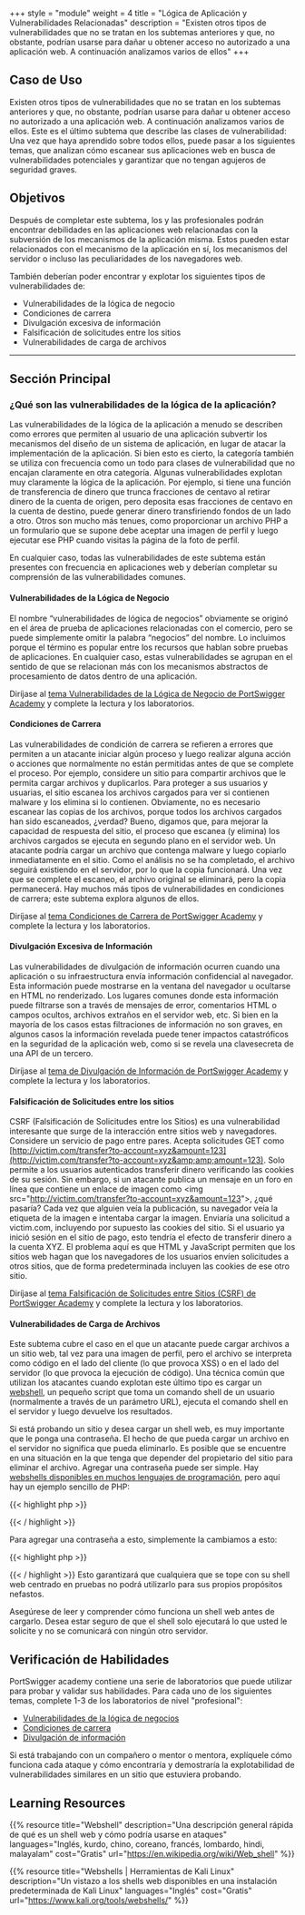+++
style = "module"
weight = 4
title = "Lógica de Aplicación y Vulnerabilidades Relacionadas"
description = "Existen otros tipos de vulnerabilidades que no se tratan en los subtemas anteriores y que, no obstante, podrían usarse para dañar u obtener acceso no autorizado a una aplicación web. A continuación analizamos varios de ellos"
+++

## Caso de Uso

Existen otros tipos de vulnerabilidades que no se tratan en los subtemas anteriores y que, no obstante, podrían usarse para dañar u obtener acceso no autorizado a una aplicación web. A continuación analizamos varios de ellos. Este es el último subtema que describe las clases de vulnerabilidad: Una vez que haya aprendido sobre todos ellos, puede pasar a los siguientes temas, que analizan cómo escanear sus aplicaciones web en busca de vulnerabilidades potenciales y garantizar que no tengan agujeros de seguridad graves.

## Objetivos

Después de completar este subtema, los y las profesionales podrán encontrar debilidades en las aplicaciones web relacionadas con la subversión de los mecanismos de la aplicación misma. Estos pueden estar relacionados con el mecanismo de la aplicación en sí, los mecanismos del servidor o incluso las peculiaridades de los navegadores web.

También deberían poder encontrar y explotar los siguientes tipos de vulnerabilidades de:

- Vulnerabilidades de la lógica de negocio
- Condiciones de carrera
- Divulgación excesiva de información
- Falsificación de solicitudes entre los sitios
- Vulnerabilidades de carga de archivos

---
## Sección Principal
### ¿Qué son las vulnerabilidades de la lógica de la aplicación?

Las vulnerabilidades de la lógica de la aplicación a menudo se describen como errores que permiten al usuario de una aplicación subvertir los mecanismos del diseño de un sistema de aplicación, en lugar de atacar la implementación de la aplicación. Si bien esto es cierto, la categoría también se utiliza con frecuencia como un todo para clases de vulnerabilidad que no encajan claramente en otra categoría. Algunas vulnerabilidades explotan muy claramente la lógica de la aplicación. Por ejemplo, si tiene una función de transferencia de dinero que trunca fracciones de centavo al retirar dinero de la cuenta de origen, pero deposita esas fracciones de centavo en la cuenta de destino, puede generar dinero transfiriendo fondos de un lado a otro. Otros son mucho más tenues, como proporcionar un archivo PHP a un formulario que se supone debe aceptar una imagen de perfil y luego ejecutar ese PHP cuando visitas la página de la foto de perfil.

En cualquier caso, todas las vulnerabilidades de este subtema están presentes con frecuencia en aplicaciones web y deberían completar su comprensión de las vulnerabilidades comunes.

#### Vulnerabilidades de la Lógica de Negocio

El nombre “vulnerabilidades de lógica de negocios” obviamente se originó en el área de prueba de aplicaciones relacionadas con el comercio, pero se puede simplemente omitir la palabra “negocios” del nombre. Lo incluimos porque el término es popular entre los recursos que hablan sobre pruebas de aplicaciones. En cualquier caso, estas vulnerabilidades se agrupan en el sentido de que se relacionan más con los mecanismos abstractos de procesamiento de datos dentro de una aplicación.

Diríjase al [tema Vulnerabilidades de la Lógica de Negocio de PortSwigger Academy](https://portswigger.net/web-security/logic-flaws) y complete la lectura y los laboratorios.

#### Condiciones de Carrera

Las vulnerabilidades de condición de carrera se refieren a errores que permiten a un atacante iniciar algún proceso y luego realizar alguna acción o acciones que normalmente no están permitidas antes de que se complete el proceso. Por ejemplo, considere un sitio para compartir archivos que le permita cargar archivos y duplicarlos. Para proteger a sus usuarios y usuarias, el sitio escanea los archivos cargados para ver si contienen malware y los elimina si lo contienen. Obviamente, no es necesario escanear las copias de los archivos, porque todos los archivos cargados han sido escaneados, ¿verdad? Bueno, digamos que, para mejorar la capacidad de respuesta del sitio, el proceso que escanea (y elimina) los archivos cargados se ejecuta en segundo plano en el servidor web. Un atacante podría cargar un archivo que contenga malware y luego copiarlo inmediatamente en el sitio. Como el análisis no se ha completado, el archivo seguirá existiendo en el servidor, por lo que la copia funcionará. Una vez que se complete el escaneo, el archivo original se eliminará, pero la copia permanecerá. Hay muchos más tipos de vulnerabilidades en condiciones de carrera; este subtema explora algunos de ellos.

Diríjase al [tema Condiciones de Carrera de PortSwigger Academy](https://portswigger.net/web-security/race-conditions) y complete la lectura y los laboratorios.

#### Divulgación Excesiva de Información

Las vulnerabilidades de divulgación de información ocurren cuando una aplicación o su infraestructura envía información confidencial al navegador. Esta información puede mostrarse en la ventana del navegador u ocultarse en HTML no renderizado. Los lugares comunes donde esta información puede filtrarse son a través de mensajes de error, comentarios HTML o campos ocultos, archivos extraños en el servidor web, etc. Si bien en la mayoría de los casos estas filtraciones de información no son graves, en algunos casos la información revelada puede tener impactos catastróficos en la seguridad de la aplicación web, como si se revela una clavesecreta de una API de un tercero.

Diríjase al [tema de Divulgación de Información de PortSwigger Academy](https://portswigger.net/web-security/information-disclosure) y complete la lectura y los laboratorios.

#### Falsificación de Solicitudes entre los sitios

CSRF (Falsificación de Solicitudes entre los Sitios) es una vulnerabilidad interesante que surge de la interacción entre sitios web y navegadores. Considere un servicio de pago entre pares. Acepta solicitudes GET como [http://victim.com/transfer?to-account=xyz&amount=123](http://victim.com/transfer?to-account=xyz&amp;amp;amount=123). Solo permite a los usuarios autenticados transferir dinero verificando las cookies de su sesión. Sin embargo, si un atacante publica un mensaje en un foro en línea que contiene un enlace de imagen como &lt;img src="<http://victim.com/transfer?to-account=xyz&amount=123>"&gt;, ¿qué pasaría? Cada vez que alguien veía la publicación, su navegador veía la etiqueta de la imagen e intentaba cargar la imagen. Enviaría una solicitud a victim.com, incluyendo por supuesto las cookies del sitio. Si el usuario ya inició sesión en el sitio de pago, esto tendría el efecto de transferir dinero a la cuenta XYZ. El problema aquí es que HTML y JavaScript permiten que los sitios web hagan que los navegadores de los usuarios envíen solicitudes a otros sitios, que de forma predeterminada incluyen las cookies de ese otro sitio.

Diríjase al [tema Falsificación de Solicitudes entre Sitios (CSRF) de PortSwigger Academy](https://portswigger.net/web-security/csrf) y complete la lectura y los laboratorios.

#### Vulnerabilidades de Carga de Archivos

Este subtema cubre el caso en el que un atacante puede cargar archivos a un sitio web, tal vez para una imagen de perfil, pero el archivo se interpreta como código en el lado del cliente (lo que provoca XSS) o en el lado del servidor (lo que provoca la ejecución de código). Una técnica común que utilizan los atacantes cuando explotan este último tipo es cargar un [webshell](https://en.wikipedia.org/wiki/Web_shell), un pequeño script que toma un comando shell de un usuario (normalmente a través de un parámetro URL), ejecuta el comando shell en el servidor y luego devuelve los resultados.

Si está probando un sitio y desea cargar un shell web, es muy importante que le ponga una contraseña. El hecho de que pueda cargar un archivo en el servidor no significa que pueda eliminarlo. Es posible que se encuentre en una situación en la que tenga que depender del propietario del sitio para eliminar el archivo. Agregar una contraseña puede ser simple. Hay [webshells disponibles en muchos lenguajes de programación](https://www.kali.org/tools/webshells/), pero aquí hay un ejemplo sencillo de PHP:

{{< highlight php >}}

<?php echo system($_GET['command']);?>
{{< / highlight >}}

Para agregar una contraseña a esto, simplemente la cambiamos a esto:

{{< highlight php >}}
<?php
_if_ (_$\_GET_['password'] _==_ 'Password super secreta que solo yo conozco.') {
    _echo_ system(_$_GET_['command']);
} _else_ {
    http_response_code(404);
}
?>
{{< / highlight >}}
Esto garantizará que cualquiera que se tope con su shell web centrado en pruebas no podrá utilizarlo para sus propios propósitos nefastos.

Asegúrese de leer y comprender cómo funciona un shell web antes de cargarlo. Desea estar seguro de que el shell solo ejecutará lo que usted le solicite y no se comunicará con ningún otro servidor.

## Verificación de Habilidades

PortSwigger academy contiene una serie de laboratorios que puede utilizar para probar y validar sus habilidades. Para cada uno de los siguientes temas, complete 1-3 de los laboratorios de nivel "profesional":

- [Vulnerabilidades de la lógica de negocios](https://portswigger.net/web-security/all-labs#business-logic-vulnerabilities)
- [Condiciones de carrera](https://portswigger.net/web-security/all-labs#race-conditions)
- [Divulgación de información](https://portswigger.net/web-security/all-labs#information-disclosure)

Si está trabajando con un compañero o mentor o mentora, explíquele cómo funciona cada ataque y cómo encontraría y demostraría la explotabilidad de vulnerabilidades similares en un sitio que estuviera probando.

## Learning Resources

{{% resource title="Webshell" description="Una descripción general rápida de qué es un shell web y cómo podría usarse en ataques" languages="Inglés, kurdo, chino, coreano, francés, lombardo, hindi, malayalam" cost="Gratis" url="https://en.wikipedia.org/wiki/Web_shell" %}}

{{% resource title="Webshells | Herramientas de Kali Linux" description="Un vistazo a los shells web disponibles en una instalación predeterminada de Kali Linux" languages="Inglés" cost="Gratis" url="https://www.kali.org/tools/webshells/" %}}